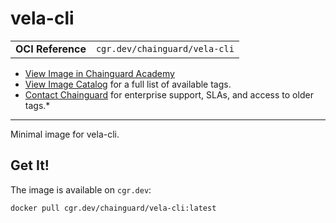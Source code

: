 <!--monopod:start-->
# vela-cli
| | |
| - | - |
| **OCI Reference** | `cgr.dev/chainguard/vela-cli` |


* [View Image in Chainguard Academy](https://edu.chainguard.dev/chainguard/chainguard-images/reference/vela-cli/overview/)
* [View Image Catalog](https://console.enforce.dev/images/catalog) for a full list of available tags.
* [Contact Chainguard](https://www.chainguard.dev/chainguard-images) for enterprise support, SLAs, and access to older tags.*

---
<!--monopod:end-->

Minimal image for vela-cli.

## Get It!

The image is available on `cgr.dev`:

```
docker pull cgr.dev/chainguard/vela-cli:latest
```
